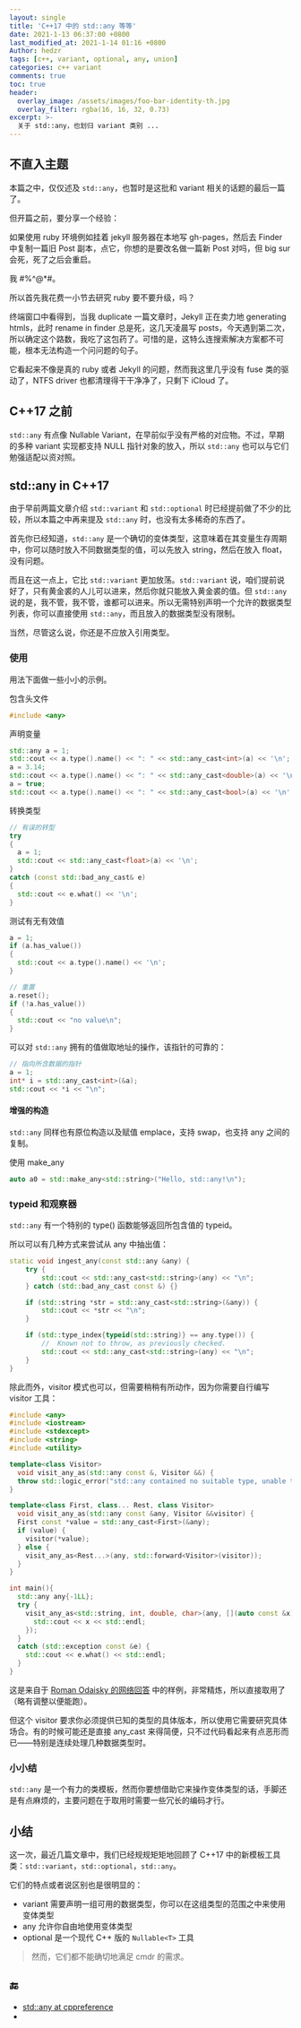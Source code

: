```yaml
---
layout: single
title: 'C++17 中的 std::any 等等'
date: 2021-1-13 06:37:00 +0800
last_modified_at: 2021-1-14 01:16 +0800
Author: hedzr
tags: [c++, variant, optional, any, union]
categories: c++ variant
comments: true
toc: true
header:
  overlay_image: /assets/images/foo-bar-identity-th.jpg
  overlay_filter: rgba(16, 16, 32, 0.73)
excerpt: >-
  关于 std::any，也划归 variant 类别 ...
---
```




## 不直入主题

本篇之中，仅仅述及 `std::any`，也暂时是这批和 variant 相关的话题的最后一篇了。

但开篇之前，要分享一个经验：

如果使用 ruby 环境例如挂着 jekyll 服务器在本地写 gh-pages，然后去 Finder 中复制一篇旧 Post 副本，点它，你想的是要改名做一篇新 Post 对吗，但 big sur 会死，死了之后会重启。

我 #%^@*#。

所以首先我花费一小节去研究 ruby 要不要升级，吗？

终端窗口中看得到，当我 duplicate 一篇文章时，Jekyll 正在卖力地 generating htmls，此时 rename in finder 总是死，这几天凌晨写 posts，今天遇到第二次，所以确定这个路数，我吃了这包药了。可惜的是，这特么连搜索解决方案都不可能，根本无法构造一个问问题的句子。

它看起来不像是真的 ruby 或者 Jekyll 的问题，然而我这里几乎没有 fuse 类的驱动了，NTFS driver 也都清理得干干净净了，只剩下 iCloud 了。





## C++17 之前



`std::any` 有点像 Nullable Variant，在早前似乎没有严格的对应物。不过，早期的多种 variant 实现都支持 NULL 指针对象的放入，所以 `std::any` 也可以与它们勉强适配以资对照。





## std::any in C++17

由于早前两篇文章介绍 `std::variant` 和 `std::optional` 时已经提前做了不少的比较，所以本篇之中再来提及 `std::any` 时，也没有太多稀奇的东西了。

首先你已经知道，`std::any` 是一个确切的变体类型，这意味着在其变量生存周期中，你可以随时放入不同数据类型的值，可以先放入 string，然后在放入 float，没有问题。

而且在这一点上，它比 `std::variant` 更加放荡。`std::variant` 说，咱们提前说好了，只有黄金裘的人儿可以进来，然后你就只能放入黄金裘的值。但 `std::any` 说的是，我不管，我不管，谁都可以进来。所以无需特别声明一个允许的数据类型列表，你可以直接使用 `std::any`，而且放入的数据类型没有限制。

当然，尽管这么说，你还是不应放入引用类型。



### 使用

用法下面做一些小小的示例。

包含头文件

```cpp
#include <any>
```

声明变量

```cpp
std::any a = 1;
std::cout << a.type().name() << ": " << std::any_cast<int>(a) << '\n';
a = 3.14;
std::cout << a.type().name() << ": " << std::any_cast<double>(a) << '\n';
a = true;
std::cout << a.type().name() << ": " << std::any_cast<bool>(a) << '\n';
```

转换类型

```cpp
// 有误的转型
try
{
  a = 1;
  std::cout << std::any_cast<float>(a) << '\n';
}
catch (const std::bad_any_cast& e)
{
  std::cout << e.what() << '\n';
}
```

测试有无有效值

```cpp
a = 1;
if (a.has_value())
{
  std::cout << a.type().name() << '\n';
}

// 重置
a.reset();
if (!a.has_value())
{
  std::cout << "no value\n";
}
```

可以对 `std::any` 拥有的值做取地址的操作，该指针的可靠的：

```cpp
// 指向所含数据的指针
a = 1;
int* i = std::any_cast<int>(&a);
std::cout << *i << "\n";
```

#### 增强的构造

`std::any` 同样也有原位构造以及赋值 emplace，支持 swap，也支持 any 之间的复制。

使用 make_any

```cpp
auto a0 = std::make_any<std::string>("Hello, std::any!\n");
```



### typeid 和观察器

`std::any` 有一个特别的 type() 函数能够返回所包含值的 typeid。

所以可以有几种方式来尝试从 any 中抽出值：

```cpp
static void ingest_any(const std::any &any) {
    try {
        std::cout << std::any_cast<std::string>(any) << "\n";
    } catch (std::bad_any_cast const &) {}

    if (std::string *str = std::any_cast<std::string>(&any)) {
        std::cout << *str << "\n";
    }

    if (std::type_index{typeid(std::string)} == any.type()) {
        //  Known not to throw, as previously checked.
        std::cout << std::any_cast<std::string>(any) << "\n";
    }
}
```

除此而外，visitor 模式也可以，但需要稍稍有所动作，因为你需要自行编写 visitor 工具：

```cpp
#include <any>
#include <iostream>
#include <stdexcept>
#include <string>
#include <utility>

template<class Visitor>
  void visit_any_as(std::any const &, Visitor &&) {
  throw std::logic_error("std::any contained no suitable type, unable to visit");
}

template<class First, class... Rest, class Visitor>
  void visit_any_as(std::any const &any, Visitor &&visitor) {
  First const *value = std::any_cast<First>(&any);
  if (value) {
    visitor(*value);
  } else {
    visit_any_as<Rest...>(any, std::forward<Visitor>(visitor));
  }
}

int main(){
  std::any any{-1LL};
  try {
    visit_any_as<std::string, int, double, char>(any, [](auto const &x) {
      std::cout << x << std::endl;
    });
  }
  catch (std::exception const &e) {
    std::cout << e.what() << std::endl;
  }
}
```

这是来自于 [Roman Odaisky 的网络回答](https://codereview.stackexchange.com/a/238912) 中的样例，非常精炼，所以直接取用了（略有调整以便能跑）。

但这个 visitor 要求你必须提供已知的类型的具体版本，所以使用它需要研究具体场合。有的时候可能还是直接 any_cast 来得简便，只不过代码看起来有点恶形而已——特别是连续处理几种数据类型时。





### 小小结

`std::any` 是一个有力的类模板，然而你要想借助它来操作变体类型的话，手脚还是有点麻烦的，主要问题在于取用时需要一些冗长的编码才行。

## 小结

这一次，最近几篇文章中，我们已经规规矩矩地回顾了 C++17 中的新模板工具类：`std::variant`，`std::optional`，`std::any`。

它们的特点或者说区别也是很明显的：

- variant 需要声明一组可用的数据类型，你可以在这组类型的范围之中来使用变体类型
- any 允许你自由地使用变体类型
- optional 是一个现代 C++ 版的 `Nullable<T>` 工具

> 然而，它们都不能确切地满足 cmdr 的需求。



## :end:

- [std::any at cppreference](https://zh.cppreference.com/w/cpp/utility/any)
-  







